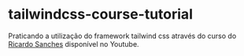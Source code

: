 # tailwindcss-course-tutorial

Praticando a utilização do framework tailwind css através do curso do [Ricardo Sanches](https://www.youtube.com/watch?v=1qH3wAtX4So) disponível no Youtube.
